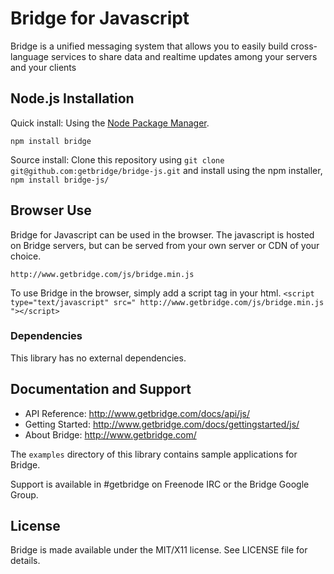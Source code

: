 # Bridge for Javascript
Bridge is a unified messaging system that allows you to easily build
cross-language services to share data and realtime updates among your
servers and your clients

## Node.js Installation
Quick install: Using the [Node Package Manager](http://npmjs.org).

    npm install bridge

Source install: Clone this repository using `git clone
git@github.com:getbridge/bridge-js.git` and install using the npm
installer, `npm install bridge-js/`

## Browser Use

Bridge for Javascript can be used in the browser. The javascript is hosted
on Bridge servers, but can be served from your own server or CDN of your
choice.

    http://www.getbridge.com/js/bridge.min.js
    
To use Bridge in the browser, simply add a script tag in your
html. `<script type="text/javascript" src="
http://www.getbridge.com/js/bridge.min.js "></script>`

### Dependencies
This library has no external dependencies.

## Documentation and Support
* API Reference: http://www.getbridge.com/docs/api/js/
* Getting Started: http://www.getbridge.com/docs/gettingstarted/js/
* About Bridge: http://www.getbridge.com/

The `examples` directory of this library contains sample applications for Bridge.

Support is available in #getbridge on Freenode IRC or the Bridge Google Group.


## License
Bridge is made available under the MIT/X11 license. See LICENSE file for details.

